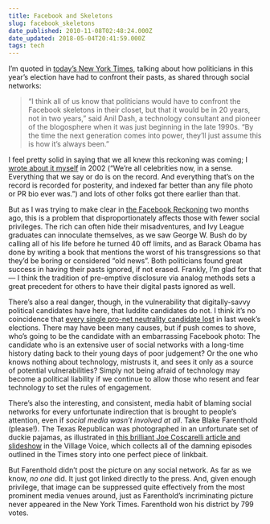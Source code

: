 ```yaml
---
title: Facebook and Skeletons
slug: facebook_skeletons
date_published: 2010-11-08T02:48:24.000Z
date_updated: 2018-05-04T20:41:59.000Z
tags: tech
---
```


I’m quoted in [today’s New York Times](http://www.nytimes.com/2010/11/07/fashion/07indiscretions.html), talking about how politicians in this year’s election have had to confront their pasts, as shared through social networks:

> “I think all of us know that politicians would have to confront the Facebook skeletons in their closet, but that it would be in 20 years, not in two years,” said Anil Dash, a technology consultant and pioneer of the blogosphere when it was just beginning in the late 1990s. “By the time the next generation comes into power, they’ll just assume this is how it’s always been.”

I feel pretty solid in saying that we all knew this reckoning was coming; I [wrote about it myself](__GHOST_URL__/2002/12/16/privacy_through/) in 2002 (“We’re all celebrities now, in a sense. Everything that we say or do is on the record. And everything that’s on the record is recorded for posterity, and indexed far better than any file photo or PR bio ever was.”) and lots of other folks got there earlier than that.

But as I was trying to make clear in [the Facebook Reckoning](__GHOST_URL__/2010/09/13/the_facebook_reckoning-2010/) two months ago, this is a problem that disproportionately affects those with fewer social privileges. The rich can often hide their misadventures, and Ivy League graduates can innoculate themselves, as we saw George W. Bush do by calling all of his life before he turned 40 off limits, and as Barack Obama has done by writing a book that mentions the worst of his transgressions so that they’d be boring or considered “old news”. Both politicians found great success in having their pasts ignored, if not erased. Frankly, I’m glad for that — I think the tradition of pre-emptive disclosure via analog methods sets a great precedent for others to have their digital pasts ignored as well.

There’s also a real danger, though, in the vulnerability that digitally-savvy political candidates have here, that luddite candidates do not. I think it’s no coincidence that [every single pro-net neutrality candidate lost](http://online.wsj.com/article/SB10001424052748704353504575596562893007720.html?mod=googlenews_wsj) in last week’s elections. There may have been many causes, but if push comes to shove, who’s going to be the candidate with an embarrassing Facebook photo: The candidate who is an extensive user of social networks with a long-time history dating back to their young days of poor judgement? Or the one who knows nothing about technology, mistrusts it, and sees it only as a source of potential vulnerabilities? Simply not being afraid of technology may become a political liability if we continue to allow those who resent and fear technology to set the rules of engagement.

There’s also the interesting, and consistent, media habit of blaming social networks for every unfortunate indirection that is brought to people’s attention, even if *social media wasn’t involved at all*. Take Blake Farenthold (please!). The Texas Republican was photographed in an unfortunate set of duckie pajamas, as illustrated in [this brilliant Joe Coscarelli article and slideshow](http://blogs.villagevoice.com/runninscared/2010/11/prude_new_york.php) in the Village Voice, which collects all of the damning episodes outlined in the Times story into one perfect piece of linkbait.

But Farenthold didn’t post the picture on any social network. As far as we know, *no one* did. It just got linked directly to the press. And, given enough privilege, that image can be suppressed quite effectively from the most prominent media venues around, just as Farenthold’s incriminating picture never appeared in the New York Times. Farenthold won his district by 799 votes.
